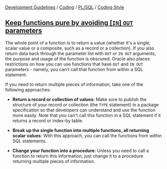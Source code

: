 [Development Guidelines](../../../../README.md) / [Coding](../../../../README.md#coding) / [PL/SQL](../../../../README.md#coding_pl_sql) / [Coding Style](../../../../doc/coding/pl_sql/coding_style.md)

## [Keep functions pure by avoiding [`IN`] `OUT` parameters](../../../../doc/coding/pl_sql/coding_style.md#PureFunctions)

The whole point of a function is to return a value (whether it's a single, scalar value or a composite, such as a record or a collection). If you also return data back through the parameter list with `OUT` or `IN OUT` arguments, the purpose and usage of the function is obscured. Oracle also places restrictions on how you can use functions that have `OUT` and `IN OUT` parameters - namely, you can't call that function from within a SQL statement.

If you need to return multiple pieces of information, take one of the following approaches:

- **Return a record or collection of values**: Make sure to publish the structure of your record or collection (the `TYPE` statement) in a package specification so that developers can understand and use the function more easily. Note that you can't call this function in a SQL statement if it returns a record or index-by table.

- **Break up the single function into multiple functions, all returning scalar values**: With this approach, you can call the functions from within SQL statements.

- **Change your function into a procedure**: Unless you need to call a function to return this information, just change it to a procedure returning multiple pieces of information.
